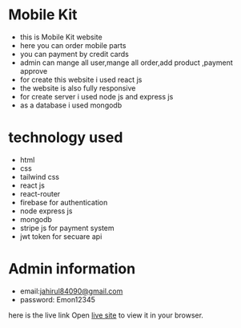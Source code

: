 # Mobile Kit

* this is Mobile Kit website
* here you can order mobile parts
* you can payment by credit cards 
* admin can mange all user,mange all order,add product ,payment approve 
* for create this website i used react js
* the website is also fully responsive
* for create server  i used node js and express js
* as a database i used mongodb

# technology used
* html
* css
* tailwind css
* react js
* react-router
* firebase for authentication
* node express js
* mongodb
* stripe js for payment system
* jwt token for secuare api

# Admin information
* email:jahirul84090@gmail.com
* password: Emon12345


 here is the live link
Open [live site](https://mobile-kit.netlify.app/) to view it in your browser.